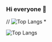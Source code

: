
###  Hi everyone 👋
// ![Top Langs](https://github-readme-stats.vercel.app/api/top-langs/?username=mrVazguen&theme=tokyonight) 
* 
 <!--



### Most used languages :rocket:
&nbsp;
&nbsp;

### View :rocket:
![Anurag's GitHub stats](https://github-readme-stats.vercel.app/api?username=mrVazguen&show_icons=true&theme=radical)
-->
![Top Langs](https://github-readme-stats.vercel.app/api/top-langs/?username=MrtVazguen&theme=tokyonight) 
